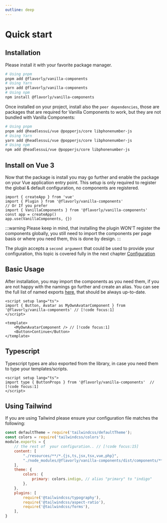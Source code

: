 ```yaml
---
outline: deep
---
```


# Quick start

## Installation

Please install it with your favorite package manager.

```bash
# Using pnpm
pnpm add @flavorly/vanilla-components
# Using Yarn
yarn add @flavorly/vanilla-components
# Using npm
npm install @flavorly/vanilla-components
```

Once installed on your project, install also the `peer dependencies`, those are packages that are required for Vanilla Components to work, but they are not bundled with Vanilla Components:

```bash
# Using pnpm
pnpm add @headlessui/vue @popperjs/core libphonenumber-js
# Using Yarn
yarn add @headlessui/vue @popperjs/core libphonenumber-js
# Using npm
npm add @headlessui/vue @popperjs/core libphonenumber-js
```


## Install on Vue 3

Now that the package is install you may go further and enable the package on your Vue application entry point.
This setup is only required to register the global & default configuration, no components are registered.

```js{2,6}
import { createApp } from 'vue'
import { Plugin } from '@flavorly/vanilla-components'
// Or If you prefer
import { VanillaComponents } from '@flavorly/vanilla-components'
const app = createApp()
app.use(VanillaComponents, {})
```

:::warning
Please keep in mind, that installing the plugin WON'T register the components globally, you still need to import the components per page basis or where you need them, this is done by design.
:::

The plugin accepts a `second argument` that could be used to provide your configuration, this topic is covered fully in the next chapter [Configuration](./configuration)

## Basic Usage

After installation, you may import the components as you need them, if you are not happy with the namings go further and create an alias. You can see the full list of named exports [here](https://github.com/flavorly/vanilla-components/blob/master/packages/vanilla-components/src/index.ts), that should be always up-to-date.

```vue
<script setup lang="ts">
import { Button, Avatar as MyOwnAvatarComponent } from '@flavorly/vanilla-components' // [!code focus:1]
</script>

<template>
    <MyOwnAvatarComponent /> // [!code focus:1]
    <Button>Continue</Button>
</template>
```

## Typescript

Typescript types are also exported from the library, in case you need them to type your templates/scripts.

```vue
<script setup lang="ts">
import type { ButtonProps } from '@flavorly/vanilla-components'  // [!code focus:1]
</script>
```

## Using Tailwind

If you are using Tailwind please ensure your configuration file matches the following:

```js
const defaultTheme = require('tailwindcss/defaultTheme');
const colors = require('tailwindcss/colors');
module.exports = {
    // the rest of  your configuration.. // [!code focus:15]
    content: [
        "./resources/**/*.{js,ts,jsx,tsx,vue,php}",
        "./node_modules/@flavorly/vanilla-components/dist/components/**/*.{ts,vue}",
    ],
    theme: { 
        colors: {
            primary: colors.indigo, // alias "primary" to "indigo"  
        },
    },
    plugins: [
        require('@tailwindcss/typography'),
        require('@tailwindcss/aspect-ratio'),
        require('@tailwindcss/forms'),
    ],
}
```
